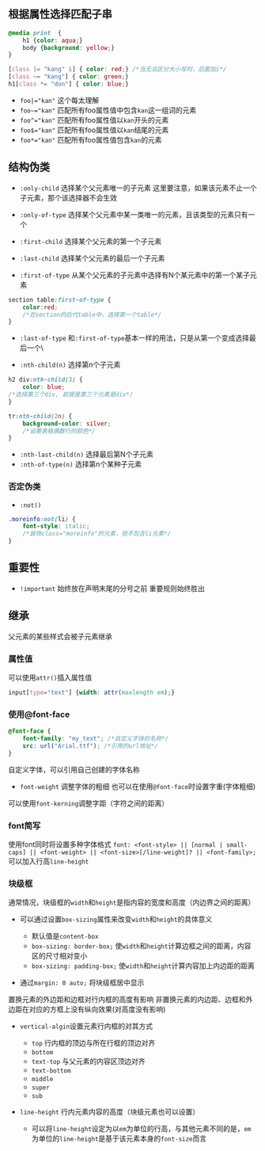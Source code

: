 
## 根据属性选择匹配子串
```css
@media print  {
    h1 {color: aqua;}
    body {background: yellow;}
}

[class |= "kang" i] { color: red;} /*当无法区分大小写时，后面加i*/
[class ~= "kang"] { color: green;}
h1[class *= "don"] { color: blue;}
```
* `foo|="kan"`  这个每太理解
* `foo~="kan"` 匹配所有foo属性值中包含`kan`这一组词的元素
* `foo^="kan"` 匹配所有foo属性值以`kan`开头的元素
* `foo$="kan"` 匹配所有foo属性值以`kan`结尾的元素
* `foo*="kan"` 匹配所有foo属性值包含`kan`的元素

## 结构伪类
* `:only-child` 选择某个父元素唯一的子元素
这里要注意，如果该元素不止一个子元素，那个该选择器不会生效

* `:only-of-type` 选择某个父元素中某一类唯一的元素，且该类型的元素只有一个
* `:first-child` 选择某个父元素的第一个子元素
* `:last-child` 选择某个父元素的最后一个子元素

* `:first-of-type` 从某个父元素的子元素中选择有N个某元素中的第一个某子元素
```css
section table:first-of-type {
    color:red;
    /*在section的后代table中，选择第一个table*/
}
```
* `:last-of-type` 和`:first-of-type`基本一样的用法，只是从第一个变成选择最后一个\

* `:nth-child(n)` 选择第n个子元素
```css
h2 div:nth-child(3) {
    color: blue;
/*选择第三个div, 前提是第三个元素是div*/
}

tr:nth-child(2n) {
    background-color: silver;
    /*设置表格偶数行的颜色*/
}

```
* `:nth-last-child(n)` 选择最后第N个子元素
* `:nth-of-type(n)` 选择第n个某种子元素

### 否定伪类
* `:not()`

```css
.moreinfo:not(li) {
    font-style: italic;
    /*装饰class="moreinfo"的元素，但不包含li元素*/
}
```

## 重要性
* `!important` 始终放在声明末尾的分号之前
重要规则始终胜出

## 继承
父元素的某些样式会被子元素继承

### 属性值

可以使用`attr()`插入属性值
```css
input[type="text"] {width: attr(maxlength em);}
```

### 使用@font-face
```css
@font-face {
    font-family: "my_text"; /*自定义字体的名称*/
    src: url("Arial.ttf"); /*引用的url地址*/
}
```
自定义字体，可以引用自己创建的字体名称

* `font-weight` 调整字体的粗细
也可以在使用`@font-face`时设置字重(字体粗细)

可以使用`font-kerning`调整字距（字符之间的距离）

### font简写
使用font同时将设置多种字体格式
`font: <font-style> || [normal | small-caps] || <font-weight> || <font-size>[/line-weight]? || <font-family>;`
可以加入行高`line-height`


### 块级框
通常情况，块级框的`width`和`height`是指内容的宽度和高度（内边界之间的距离）
* 可以通过设置`box-sizing`属性来改变`width`和`height`的具体意义
  * 默认值是`content-box`
  * `box-sizing: border-box;` 使`width`和`height`计算边框之间的距离，内容区的尺寸相对变小
  * `box-sizing: padding-box;` 使`width`和`height`计算内容加上内边距的距离

* 通过`margin: 0 auto;` 将块级框居中显示

置换元素的外边距和边框对行内框的高度有影响
非置换元素的内边距、边框和外边距在对应的方框上没有纵向效果(对高度没有影响)

* `vertical-algin`设置元素行内框的对其方式
  * `top` 行内框的顶边与所在行框的顶边对齐 
  * `bottom`
  * `text-top` 与父元素的内容区顶边对齐
  * `text-bottom`
  * `middle` 
  * `super`
  * `sub`

* `line-height` 行内元素内容的高度（块级元素也可以设置）
  * 可以将`line-height`设定为以`em`为单位的行高，与其他元素不同的是，`em`为单位的`line-height`是基于该元素本身的`font-size`而言